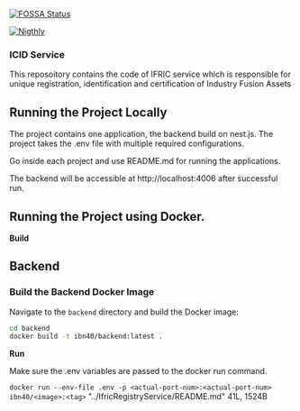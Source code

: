 [![FOSSA Status](https://app.fossa.com/api/projects/git%2Bgithub.com%2FIndustryFusion%2Ficidservice-poc.svg?type=shield&issueType=license)](https://app.fossa.com/projects/git%2Bgithub.com%2FIndustryFusion%2Ficidservice-poc?ref=badge_shield&issueType=license)

[![Nigthly](https://github.com/IndustryFusion/icidservice-poc/actions/workflows/nightly.yaml/badge.svg)](https://github.com/IndustryFusion/icidservice-poc/actions/workflows/nightly.yaml)

### ICID Service

This reposoitory contains the code of IFRIC service which is responsible for unique registration, identification and certification of Industry Fusion Assets


## Running the Project Locally

The project contains one application, the backend build on nest.js. The project takes the .env file with multiple required configurations.

Go inside each project and use README.md for running the applications.

The backend will be accessible at http://localhost:4006 after successful run.

## Running the Project using Docker.

**Build**

## Backend

### Build the Backend Docker Image

Navigate to the `backend` directory and build the Docker image:

```bash
cd backend
docker build -t ibn40/backend:latest .
```

**Run**

Make sure the .env variables are passed to the docker run command.

`docker run --env-file .env -p <actual-port-num>:<actual-port-num> ibn40/<image>:<tag>`
"../IfricRegistryService/README.md" 41L, 1524B   
